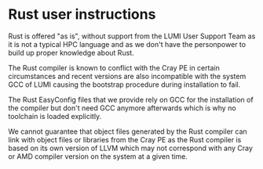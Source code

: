 # Rust user instructions

Rust is offered "as is", without support from the LUMI User Support Team as it
is not a typical HPC language and as we don't have the personpower to build up
proper knowledge about Rust. 

The Rust compiler is known to conflict with the Cray PE in certain circumstances
and recent versions are also incompatible with the system GCC of LUMI causing the
bootstrap procedure during installation to fail.

The Rust EasyConfig files that we provide rely on GCC for the installation of
the compiler but don't need GCC anymore afterwards which is why no toolchain is
loaded explicitly.
    
We cannot guarantee that object files generated by the Rust compiler can link with
object files or libraries from the Cray PE as the Rust compiler is based on its own
version of LLVM which may not correspond with any Cray or AMD compiler version on 
the system at a given time.
    